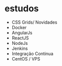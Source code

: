 # estudos

* CSS Grids/ Novidades
* Docker
* AngularJs
* ReactJS
* NodeJs
* Jenkins
* Integração Continua
* CentOS / VPS
